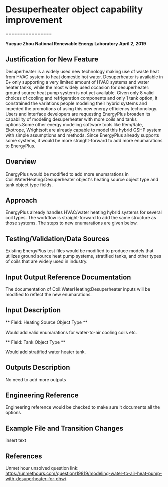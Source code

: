# Desuperheater object capability improvement
================

**Yueyue Zhou**
**National Renewable Energy Laboratory**
**April 2, 2019**
 

## Justification for New Feature ##

Desuperheater is a widely used new technology making use of waste heat from HVAC system to heat domestic hot water. Desuperheater is available in E+ only supporting 
a very limited amount of HVAC systems and water heater tanks, while the most widely used occasion for desuperheater: ground source heat pump system is not yet available.
 Given only 8 valid choices of cooling and refrigeration components and only 1 tank option, it constrained the variations people modeling their hybrid systems and impeded 
 the promotions of using this new energy efficiency techonology. Users and interface developers are requesting EnergyPlus broaden its capability of modeling desuperheater 
 with more coils and tanks options.Some other energy modeling  software tools like Rem/Rate, Ekotrope, Wrightsoft are already capable to model this hybrid GSHP system with 
 simple assumptions and methods. Since EnergyPlus already supports some systems, it would be more straight-forward to add more enumarations to EnergyPlus.


## Overview ##

EnergyPlus would be modified to add more enumarations in Coil:WaterHeating:Desuperheater object's heating source object type and tank object type fields.

## Approach ##

EnergyPlus already handles HVAC/water heating hybrid systems for several coil types. The workflow is straight-forward to add the same structure as those systems. The steps to new enumarations are given below.



## Testing/Validation/Data Sources ##

Existing EnergyPlus test files would be modified to produce models that utilizes ground source heat pump systems, stratified tanks, and other types of coils that are widely used in industry.

## Input Output Reference Documentation ##

The documentation of Coil:WaterHeating:Desuperheater inputs will be modified to reflect the new enumarations.

## Input Description ##

** Field: Heating Source Object Type **

Would add valid enumarations for water-to-air cooling coils etc.

** Field: Tank Object Type **

Would add stratified water heater tank.

## Outputs Description ##

No need to add more outputs

## Engineering Reference ##

Engineering reference would be checked to make sure it documents all the options

## Example File and Transition Changes ##

insert text

## References ##

Unmet hour unsolved question link:
https://unmethours.com/question/19819/modeling-water-to-air-heat-pump-with-desuperheater-for-dhw/



